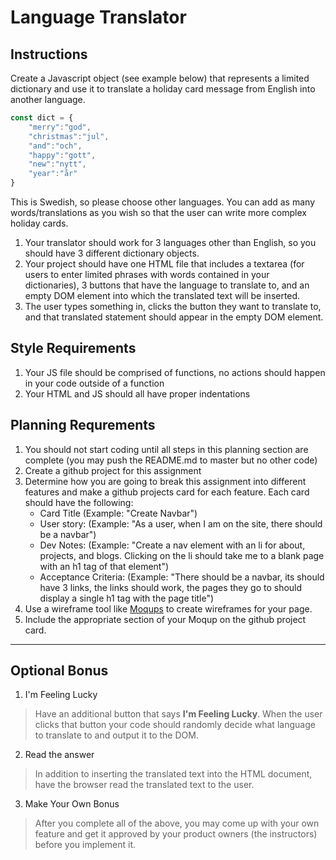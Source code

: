 # Language Translator

## Instructions

Create a Javascript object (see example below) that represents a limited dictionary and use it to translate a holiday card message from English into another language.

```js
const dict = {
    "merry":"god",
    "christmas":"jul",
    "and":"och",
    "happy":"gott",
    "new":"nytt",
    "year":"år"
}
```

This is Swedish, so please choose other languages. You can add as many words/translations as you wish so that the user can write more complex holiday cards.

1. Your translator should work for 3 languages other than English, so you should have 3 different dictionary objects.
1. Your project should have one HTML file that includes a textarea (for users to enter limited phrases with words contained in your dictionaries), 3 buttons that have the language to translate to, and an empty DOM element into which the translated text will be inserted.
1.  The user types something in, clicks the button they want to translate to, and that translated statement should appear in the empty DOM element.


## Style Requirements
1.  Your JS file should be comprised of functions, no actions should happen in your code outside of a function
1.  Your HTML and JS should all have proper indentations


## Planning Requrements
1.  You should not start coding until all steps in this planning section are complete (you may push the README.md to master but no other code)
2.  Create a github project for this assignment
3.  Determine how you are going to break this assignment into different features and make a github projects card for each feature.  Each card should have the following:
      * Card Title (Example: "Create Navbar")
      * User story: (Example: "As a user, when I am on the site, there should be a navbar")
      * Dev Notes:  (Example: "Create a nav element with an li for about, projects, and blogs.  Clicking on the li should take me to a blank page with an h1 tag of that element")
      * Acceptance Criteria: (Example: "There should be a navbar, its should have 3 links, the links should work, the pages they go to should display a single h1 tag with the page title")
4.  Use a wireframe tool like [Moqups](https://moqups.com) to create wireframes for your page.
5.  Include the appropriate section of your Moqup on the github project card.



---

## Optional Bonus

1.  I'm Feeling Lucky
> Have an additional button that says **I'm Feeling Lucky**.  When the user clicks that button your code should randomly decide what language to translate to and output it to the DOM.

2.  Read the answer
> In addition to inserting the translated text into the HTML document, have the browser read the translated text to the user.

3. Make Your Own Bonus
> After you complete all of the above, you may come up with your own feature and get it approved by your product owners (the instructors) before you implement it.
